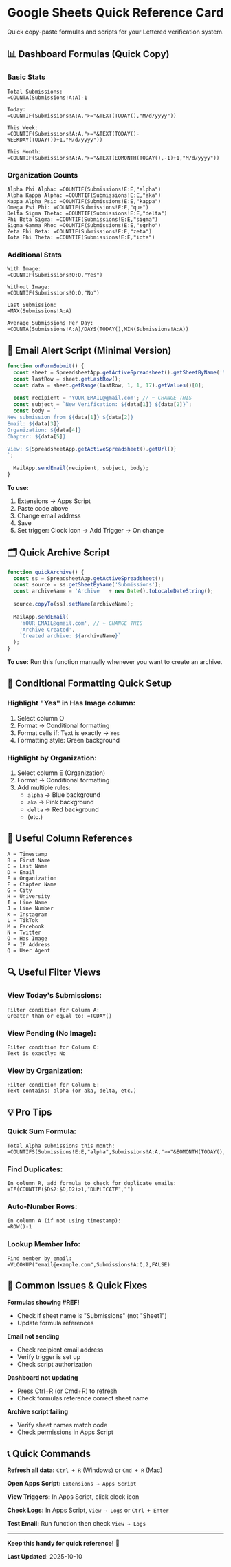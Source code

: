 # Google Sheets Quick Reference Card

Quick copy-paste formulas and scripts for your Lettered verification system.

## 📊 Dashboard Formulas (Quick Copy)

### Basic Stats
```
Total Submissions:
=COUNTA(Submissions!A:A)-1

Today:
=COUNTIF(Submissions!A:A,">="&TEXT(TODAY(),"M/d/yyyy"))

This Week:
=COUNTIF(Submissions!A:A,">="&TEXT(TODAY()-WEEKDAY(TODAY())+1,"M/d/yyyy"))

This Month:
=COUNTIF(Submissions!A:A,">="&TEXT(EOMONTH(TODAY(),-1)+1,"M/d/yyyy"))
```

### Organization Counts
```
Alpha Phi Alpha: =COUNTIF(Submissions!E:E,"alpha")
Alpha Kappa Alpha: =COUNTIF(Submissions!E:E,"aka")
Kappa Alpha Psi: =COUNTIF(Submissions!E:E,"kappa")
Omega Psi Phi: =COUNTIF(Submissions!E:E,"que")
Delta Sigma Theta: =COUNTIF(Submissions!E:E,"delta")
Phi Beta Sigma: =COUNTIF(Submissions!E:E,"sigma")
Sigma Gamma Rho: =COUNTIF(Submissions!E:E,"sgrho")
Zeta Phi Beta: =COUNTIF(Submissions!E:E,"zeta")
Iota Phi Theta: =COUNTIF(Submissions!E:E,"iota")
```

### Additional Stats
```
With Image:
=COUNTIF(Submissions!O:O,"Yes")

Without Image:
=COUNTIF(Submissions!O:O,"No")

Last Submission:
=MAX(Submissions!A:A)

Average Submissions Per Day:
=COUNTA(Submissions!A:A)/DAYS(TODAY(),MIN(Submissions!A:A))
```

## 📧 Email Alert Script (Minimal Version)

```javascript
function onFormSubmit() {
  const sheet = SpreadsheetApp.getActiveSpreadsheet().getSheetByName('Submissions');
  const lastRow = sheet.getLastRow();
  const data = sheet.getRange(lastRow, 1, 1, 17).getValues()[0];
  
  const recipient = 'YOUR_EMAIL@gmail.com'; // ⬅️ CHANGE THIS
  const subject = `New Verification: ${data[1]} ${data[2]}`;
  const body = `
New submission from ${data[1]} ${data[2]}
Email: ${data[3]}
Organization: ${data[4]}
Chapter: ${data[5]}

View: ${SpreadsheetApp.getActiveSpreadsheet().getUrl()}
`;
  
  MailApp.sendEmail(recipient, subject, body);
}
```

**To use:**
1. Extensions → Apps Script
2. Paste code above
3. Change email address
4. Save
5. Set trigger: Clock icon → Add Trigger → On change

## 🗂️ Quick Archive Script

```javascript
function quickArchive() {
  const ss = SpreadsheetApp.getActiveSpreadsheet();
  const source = ss.getSheetByName('Submissions');
  const archiveName = 'Archive ' + new Date().toLocaleDateString();
  
  source.copyTo(ss).setName(archiveName);
  
  MailApp.sendEmail(
    'YOUR_EMAIL@gmail.com', // ⬅️ CHANGE THIS
    'Archive Created',
    `Created archive: ${archiveName}`
  );
}
```

**To use:**
Run this function manually whenever you want to create an archive.

## 🎨 Conditional Formatting Quick Setup

### Highlight "Yes" in Has Image column:
1. Select column O
2. Format → Conditional formatting
3. Format cells if: Text is exactly → `Yes`
4. Formatting style: Green background

### Highlight by Organization:
1. Select column E (Organization)
2. Format → Conditional formatting
3. Add multiple rules:
   - `alpha` → Blue background
   - `aka` → Pink background
   - `delta` → Red background
   - (etc.)

## 📱 Useful Column References

```
A = Timestamp
B = First Name
C = Last Name
D = Email
E = Organization
F = Chapter Name
G = City
H = University
I = Line Name
J = Line Number
K = Instagram
L = TikTok
M = Facebook
N = Twitter
O = Has Image
P = IP Address
Q = User Agent
```

## 🔍 Useful Filter Views

### View Today's Submissions:
```
Filter condition for Column A:
Greater than or equal to: =TODAY()
```

### View Pending (No Image):
```
Filter condition for Column O:
Text is exactly: No
```

### View by Organization:
```
Filter condition for Column E:
Text contains: alpha (or aka, delta, etc.)
```

## 💡 Pro Tips

### Quick Sum Formula:
```
Total Alpha submissions this month:
=COUNTIFS(Submissions!E:E,"alpha",Submissions!A:A,">="&EOMONTH(TODAY(),-1)+1)
```

### Find Duplicates:
```
In column R, add formula to check for duplicate emails:
=IF(COUNTIF($D$2:$D,D2)>1,"DUPLICATE","")
```

### Auto-Number Rows:
```
In column A (if not using timestamp):
=ROW()-1
```

### Lookup Member Info:
```
Find member by email:
=VLOOKUP("email@example.com",Submissions!A:Q,2,FALSE)
```

## 🚨 Common Issues & Quick Fixes

**Formulas showing #REF!**
- Check if sheet name is "Submissions" (not "Sheet1")
- Update formula references

**Email not sending**
- Check recipient email address
- Verify trigger is set up
- Check script authorization

**Dashboard not updating**
- Press Ctrl+R (or Cmd+R) to refresh
- Check formulas reference correct sheet name

**Archive script failing**
- Verify sheet names match code
- Check permissions in Apps Script

## 📞 Quick Commands

**Refresh all data:** `Ctrl + R` (Windows) or `Cmd + R` (Mac)

**Open Apps Script:** `Extensions → Apps Script`

**View Triggers:** In Apps Script, click clock icon

**Check Logs:** In Apps Script, `View → Logs` or `Ctrl + Enter`

**Test Email:** Run function then check `View → Logs`

---

**Keep this handy for quick reference!** 📌

**Last Updated**: 2025-10-10

